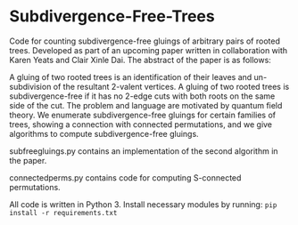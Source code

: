 # Subdivergence-Free-Trees
Code for counting subdivergence-free gluings of arbitrary pairs of rooted trees.
Developed as part of an upcoming paper written in collaboration with Karen Yeats and Clair Xinle Dai. 
The abstract of the paper is as follows:

A gluing of two rooted trees is an identification of their leaves and un-subdivision of the resultant 2-valent vertices. A gluing of two rooted trees is subdivergence-free if it has no 2-edge cuts with both roots on the same side of the cut. The problem and language are motivated by quantum field theory. We enumerate subdivergence-free gluings for certain families of trees, showing a connection with connected permutations, and we give algorithms to compute subdivergence-free gluings.

subfreegluings.py contains an implementation of the second algorithm in the paper.

connectedperms.py contains code for computing S-connected permutations.


All code is written in Python 3. Install necessary modules by running:
```pip install -r requirements.txt```
